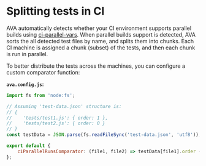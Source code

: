 # Splitting tests in CI

AVA automatically detects whether your CI environment supports parallel builds using [ci-parallel-vars](https://www.npmjs.com/package/ci-parallel-vars). When parallel builds support is detected, AVA sorts the all detected test files by name, and splits them into chunks. Each CI machine is assigned a chunk (subset) of the tests, and then each chunk is run in parallel.

To better distribute the tests across the machines, you can configure a custom comparator function:

**`ava.config.js`:**

```js
import fs from 'node:fs';

// Assuming 'test-data.json' structure is:
// {
//    'tests/test1.js': { order: 1 },
//    'tests/test2.js': { order: 0 }
// }
const testData = JSON.parse(fs.readFileSync('test-data.json', 'utf8'));

export default {
    ciParallelRunsComparator: (file1, file2) => testData[file1].order - testData[file2].order,
};
```
